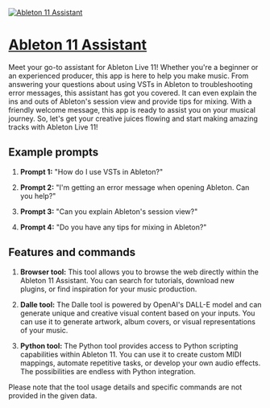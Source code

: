 [![Ableton 11 Assistant](https://files.oaiusercontent.com/file-JN3GYGiCsLOtqH2fmilg10KN?se=2123-10-16T20%3A42%3A47Z&sp=r&sv=2021-08-06&sr=b&rscc=max-age%3D31536000%2C%20immutable&rscd=attachment%3B%20filename%3D00016-2446264606.png&sig=8Lqm9QdBIhQwW95vZONc7f59Mi1alOxaV2uULMk1W7w%3D)](https://chat.openai.com/g/g-hsJ6OivuQ-ableton-11-assistant)

# [Ableton 11 Assistant](https://chat.openai.com/g/g-hsJ6OivuQ-ableton-11-assistant)

Meet your go-to assistant for Ableton Live 11! Whether you're a beginner or an experienced producer, this app is here to help you make music. From answering your questions about using VSTs in Ableton to troubleshooting error messages, this assistant has got you covered. It can even explain the ins and outs of Ableton's session view and provide tips for mixing. With a friendly welcome message, this app is ready to assist you on your musical journey. So, let's get your creative juices flowing and start making amazing tracks with Ableton Live 11!

## Example prompts

1. **Prompt 1:** "How do I use VSTs in Ableton?"

2. **Prompt 2:** "I'm getting an error message when opening Ableton. Can you help?"

3. **Prompt 3:** "Can you explain Ableton's session view?"

4. **Prompt 4:** "Do you have any tips for mixing in Ableton?"

## Features and commands

1. **Browser tool:** This tool allows you to browse the web directly within the Ableton 11 Assistant. You can search for tutorials, download new plugins, or find inspiration for your music production.

2. **Dalle tool:** The Dalle tool is powered by OpenAI's DALL-E model and can generate unique and creative visual content based on your inputs. You can use it to generate artwork, album covers, or visual representations of your music.

3. **Python tool:** The Python tool provides access to Python scripting capabilities within Ableton 11. You can use it to create custom MIDI mappings, automate repetitive tasks, or develop your own audio effects. The possibilities are endless with Python integration.

Please note that the tool usage details and specific commands are not provided in the given data.